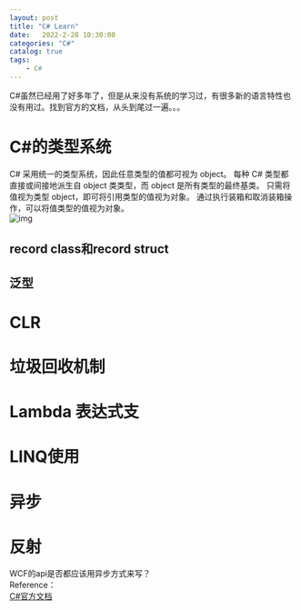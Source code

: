 ```yaml
---                
layout: post            
title: "C# Learn"                
date:   2022-2-28 10:30:00                 
categories: "C#"                
catalog: true                
tags:                 
    - C#                
---      
```


C#虽然已经用了好多年了，但是从来没有系统的学习过，有很多新的语言特性也没有用过。找到官方的文档，从头到尾过一遍。。。   

# C#的类型系统
C# 采用统一的类型系统，因此任意类型的值都可视为 object。 每种 C# 类型都直接或间接地派生自 object 类类型，而 object 是所有类型的最终基类。 只需将值视为类型 object，即可将引用类型的值视为对象。 通过执行装箱和取消装箱操作，可以将值类型的值视为对象。   
 ![img](https://github.com/kerwenzhang/kerwenzhang.github.io/blob/master/_posts/image/C#1.png?raw=true)

## record class和record struct
## 泛型
# CLR

# 垃圾回收机制

# Lambda 表达式支

# LINQ使用

# 异步  

# 反射
WCF的api是否都应该用异步方式来写？  
Reference：  
[C#官方文档](https://docs.microsoft.com/zh-cn/dotnet/csharp/)